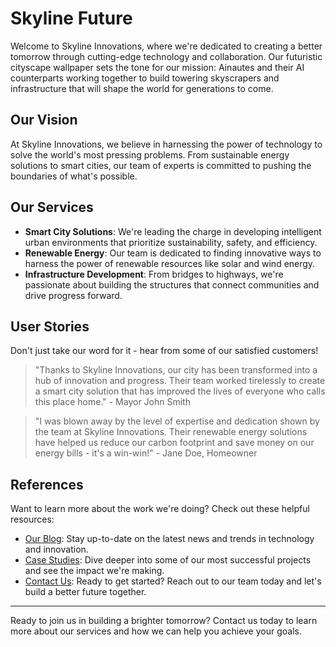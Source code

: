 <!--font:Dancing Script-->

# Skyline Future

<!--font:Barlow Condensed-->

Welcome to Skyline Innovations, where we're dedicated to creating a better tomorrow through cutting-edge technology and collaboration. Our futuristic cityscape wallpaper sets the tone for our mission: Ainautes and their AI counterparts working together to build towering skyscrapers and infrastructure that will shape the world for generations to come.

## Our Vision

At Skyline Innovations, we believe in harnessing the power of technology to solve the world's most pressing problems. From sustainable energy solutions to smart cities, our team of experts is committed to pushing the boundaries of what's possible.

## Our Services

-   **Smart City Solutions**: We're leading the charge in developing intelligent urban environments that prioritize sustainability, safety, and efficiency.
-   **Renewable Energy**: Our team is dedicated to finding innovative ways to harness the power of renewable resources like solar and wind energy.
-   **Infrastructure Development**: From bridges to highways, we're passionate about building the structures that connect communities and drive progress forward.

## User Stories

Don't just take our word for it - hear from some of our satisfied customers!

> "Thanks to Skyline Innovations, our city has been transformed into a hub of innovation and progress. Their team worked tirelessly to create a smart city solution that has improved the lives of everyone who calls this place home." - Mayor John Smith

> "I was blown away by the level of expertise and dedication shown by the team at Skyline Innovations. Their renewable energy solutions have helped us reduce our carbon footprint and save money on our energy bills - it's a win-win!" - Jane Doe, Homeowner

## References

Want to learn more about the work we're doing? Check out these helpful resources:

-   [Our Blog](#blog): Stay up-to-date on the latest news and trends in technology and innovation.
-   [Case Studies](#case-studies): Dive deeper into some of our most successful projects and see the impact we're making.
-   [Contact Us](#contact): Ready to get started? Reach out to our team today and let's build a better future together.

---

Ready to join us in building a brighter tomorrow? Contact us today to learn more about our services and how we can help you achieve your goals.

<!--

Write me content for website with wallpaper which alt text is:

"A futuristic cityscape where Ainautes and their AI counterparts work together to build towering skyscrapers and infrastructure."

The name/title of the page should not be 1:1 copy of the alt text but rather a real content of the website which is using this wallpaper.

- Use markdown format
- Start with heading
- Heading should be short and concise
- The content should look like a real website
- The website should not be about the wallpaper, wallpaper is just a related background
- Heading should be contain work "wallpaper" or "background"
- Include real sections like references, contact, user stories, etc. use things relevant to the page purpose.
- Feel free to use structure like headings, bullets, numbering, blockquotes, paragraphs, horizontal lines, etc.
- You can use formatting like bold or _italic_
- You can include UTF-8 emojis
- Links should be only #hash anchors (and you can refer to the document itself)
- Do not include images


---


# Skyline Innovations: Building the Future Together

Welcome to Skyline Innovations, where we're dedicated to creating a better tomorrow through cutting-edge technology and collaboration. Our futuristic cityscape wallpaper sets the tone for our mission: Ainautes and their AI counterparts working together to build towering skyscrapers and infrastructure that will shape the world for generations to come.

## Our Vision

At Skyline Innovations, we believe in harnessing the power of technology to solve the world's most pressing problems. From sustainable energy solutions to smart cities, our team of experts is committed to pushing the boundaries of what's possible.

## Our Services

- **Smart City Solutions**: We're leading the charge in developing intelligent urban environments that prioritize sustainability, safety, and efficiency.
- **Renewable Energy**: Our team is dedicated to finding innovative ways to harness the power of renewable resources like solar and wind energy.
- **Infrastructure Development**: From bridges to highways, we're passionate about building the structures that connect communities and drive progress forward.

## User Stories

Don't just take our word for it - hear from some of our satisfied customers!

> "Thanks to Skyline Innovations, our city has been transformed into a hub of innovation and progress. Their team worked tirelessly to create a smart city solution that has improved the lives of everyone who calls this place home." - Mayor John Smith

> "I was blown away by the level of expertise and dedication shown by the team at Skyline Innovations. Their renewable energy solutions have helped us reduce our carbon footprint and save money on our energy bills - it's a win-win!" - Jane Doe, Homeowner

## References

Want to learn more about the work we're doing? Check out these helpful resources:

- [Our Blog](#blog): Stay up-to-date on the latest news and trends in technology and innovation.
- [Case Studies](#case-studies): Dive deeper into some of our most successful projects and see the impact we're making.
- [Contact Us](#contact): Ready to get started? Reach out to our team today and let's build a better future together.

---

Ready to join us in building a brighter tomorrow? Contact us today to learn more about our services and how we can help you achieve your goals.

-->
